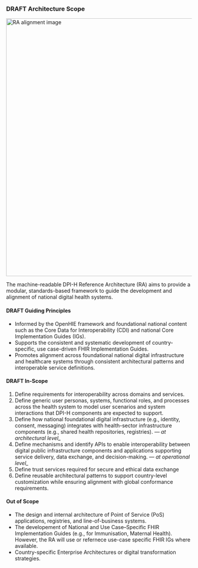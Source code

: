 ### DRAFT Architecture Scope

<div style="display:block">
  <img src="..images/RAscope.JPG" alt="RA alignment image" width="700em"/>
</div>

The machine-readable DPI-H Reference Architecture (RA) aims to provide a modular, standards-based framework to guide the development and alignment of national digital health systems.

#### DRAFT Guiding Principles

- Informed by the OpenHIE framework and foundational national content such as the Core Data for Interoperability (CDI) and national Core Implementation Guides (IGs).
- Supports the consistent and systematic development of country-specific, use case-driven FHIR Implementation Guides.
- Promotes alignment across foundational national digital infrastructure and healthcare systems through consistent architectural patterns and interoperable service definitions.

#### DRAFT In-Scope

1. Define requirements for interoperability across domains and services.  
2. Define generic user personas, systems, functional roles, and processes across the health system to model user scenarios and system interactions that DPI-H components are expected to support.  
3. Define how national foundational digital infrastructure (e.g., identity, consent, messaging) integrates with health-sector infrastructure components (e.g., shared health repositories, registries). *— at architectural level_*  
4. Define mechanisms and identify APIs to enable interoperability between digital public infrastructure components and applications supporting service delivery, data exchange, and decision-making. *— at operational level_* 
5. Define trust services required for secure and ethical data exchange
6. Define reusable architectural patterns to support country-level customization while ensuring alignment with global conformance requirements.

#### Out of Scope

- The design and internal architecture of Point of Service (PoS) applications, registries, and line-of-business systems.
- The developement of National and Use Case–Specific FHIR Implementation Guides (e.g., for Immunisation, Maternal Health). However, the RA will use or refernece use-case specific FHIR IGs where available.
- Country-specific Enterprise Architectures or digital transformation strategies.
